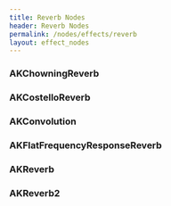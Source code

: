 ```yaml
---
title: Reverb Nodes
header: Reverb Nodes
permalink: /nodes/effects/reverb
layout: effect_nodes
---
```


### AKChowningReverb
### AKCostelloReverb
### AKConvolution
### AKFlatFrequencyResponseReverb
### AKReverb
### AKReverb2